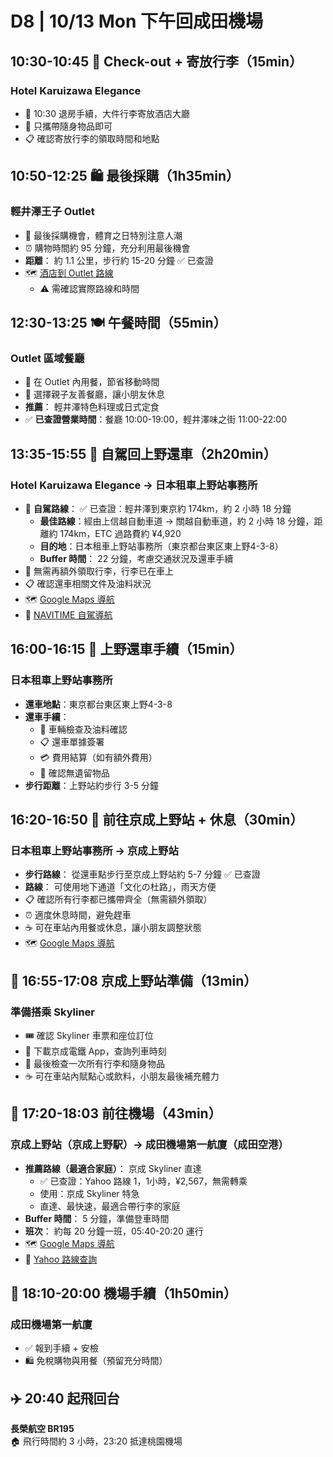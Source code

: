 # D8 | 10/13 Mon 下午回成田機場

## **10:30-10:45** 🏨 Check-out + 寄放行李（**15min**）

### Hotel Karuizawa Elegance

- 🧳 10:30 退房手續，大件行李寄放酒店大廳
- 🎒 只攜帶隨身物品即可
- 📋 確認寄放行李的領取時間和地點

## **10:50-12:25** 🛍️ 最後採購（**1h35min**）

### 輕井澤王子 Outlet

- 🎁 最後採購機會，體育之日特別注意人潮  
- ⏰ 購物時間約 95 分鐘，充分利用最後機會
- **距離**： 約 1.1 公里，步行約 15-20 分鐘 ✅ 已查證
- 🗺️ [酒店到 Outlet 路線](https://www.google.com/maps/dir/日本〒389-0102+Nagano,+Kitasaku+District,+Karuizawa,+野沢原1314-6/軽井沢・プリンスショッピングプラザ?travelmode=walking)
  - ⚠️ 需確認實際路線和時間

## **12:30-13:25** 🍽️ 午餐時間（**55min**）

### Outlet 區域餐廳

- 🍱 在 Outlet 內用餐，節省移動時間
- 👶 選擇親子友善餐廳，讓小朋友休息
- **推薦**： 輕井澤特色料理或日式定食
- ✅ **已查證營業時間**：餐廳 10:00-19:00，輕井澤味之街 11:00-22:00

## **13:35-15:55** 🚗 自駕回上野還車（**2h20min**）

### Hotel Karuizawa Elegance → 日本租車上野站事務所

- 🚗 **自駕路線**： ✅ 已查證：輕井澤到東京約 174km，約 2 小時 18 分鐘
  - **最佳路線**：經由上信越自動車道 → 關越自動車道，約 2 小時 18 分鐘，距離約 174km，ETC 過路費約 ¥4,920
  - **目的地**：日本租車上野站事務所（東京都台東区東上野4-3-8）
  - **Buffer 時間**： 22 分鐘，考慮交通狀況及還車手續
- 🧳 無需再額外領取行李，行李已在車上
- 📋 確認還車相關文件及油料狀況
- 🗺️ [Google Maps 導航](https://www.google.com/maps/dir/?api=1&origin=長野県北佐久郡軽井沢町軽井沢（大字）1314-29&destination=東京都台東区東上野4丁目3-8&travelmode=driving)
- 🚗 [NAVITIME 自駕導航](https://www.navitime.co.jp/maps/routeResult?start={"name":"長野県北佐久郡軽井沢町軽井沢（大字）1314-29","lat":36.350003,"lon":138.634977,"road-type":"default"}&goal={"name":"東京都台東区東上野4丁目3-8","lat":35.7127,"lon":139.778775,"road-type":"default"}&start-time=2025-10-13T13:35:00&car=only.multi.turn&rough-estimate=taxi.co2&type=car&car-route=smic)

## **16:00-16:15** 🚗 上野還車手續（**15min**）

### 日本租車上野站事務所

- **還車地點**：東京都台東区東上野4-3-8
- **還車手續**：
  - 🚗 車輛檢查及油料確認
  - 📋 還車單據簽署
  - 💳 費用結算（如有額外費用）
  - 📱 確認無遺留物品
- **步行距離**：上野站約步行 3-5 分鐘

## **16:20-16:50** 🚶 前往京成上野站 + 休息（**30min**）

### 日本租車上野站事務所 → 京成上野站

- **步行路線**： 從還車點步行至京成上野站約 5-7 分鐘 ✅ 已查證
- **路線**： 可使用地下通道「文化の杜路」，雨天方便
- 📋 確認所有行李都已攜帶齊全（無需額外領取）
- ⏰ 適度休息時間，避免趕車
- ☕ 可在車站內用餐或休息，讓小朋友調整狀態
- 🗺️ [Google Maps 導航](https://www.google.com/maps/dir/?api=1&origin=東京都台東区東上野4-3-8&destination=京成上野駅&travelmode=walking)

## 🚆 **16:55-17:08** 京成上野站準備（**13min**）

### 準備搭乘 Skyliner

- 🎟️ 確認 Skyliner 車票和座位訂位
- 📱 下載京成電鐵 App，查詢列車時刻
- 📝 最後檢查一次所有行李和隨身物品
- ☕ 可在車站內賦點心或飲料，小朋友最後補充體力

## 🚄 **17:20-18:03** 前往機場（**43min**）

### 京成上野站（京成上野駅）→ 成田機場第一航廈（成田空港）

- **推薦路線（最適合家庭）**： 京成 Skyliner 直達
  - ✅ 已查證：Yahoo 路線 1，1小時，¥2,567，無需轉乘
  - 使用：京成 Skyliner 特急
  - 直達、最快速，最適合帶行李的家庭
- **Buffer 時間**： 5 分鐘，準備登車時間
- **班次**： 約每 20 分鐘一班，05:40-20:20 運行
- 🗺️ [Google Maps 導航](https://www.google.com/maps/dir/?api=1&origin=京成上野駅&destination=成田国際空港&travelmode=transit)
- 🚃 [Yahoo 路線查詢](https://transit.yahoo.co.jp/search/result?from=京成上野&to=成田空港&y=2025&m=10&d=13&hh=17&m1=1&m2=3&type=1&ticket=ic&expkind=1&userpass=1&ws=3&s=0&al=0&shin=1&ex=1&hb=1&lb=1&sr=0)

## 🛂 **18:10-20:00** 機場手續（**1h50min**）  

### 成田機場第一航廈

- ✅ 報到手續 + 安檢  
- 🛍️ 免稅購物與用餐（預留充分時間）

## ✈️ **20:40** 起飛回台  

**長榮航空 BR195**  
🏠 飛行時間約 3 小時，23:20 抵達桃園機場
